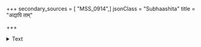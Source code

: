 +++
secondary_sources = [ "MSS_0914",]
jsonClass = "Subhaashita"
title = "अद्यापि ताम्"

+++

<details><summary>Text</summary>

अद्यापि तां प्रथमसंगमजातलज्जां बालां रसेन पतिते मयि मन्दपीठे।  
फूर्कारकम्पितशिखातरलप्रदीपं कर्णोत्पलेन विनिवारयतीं स्मरामि॥
</details>
